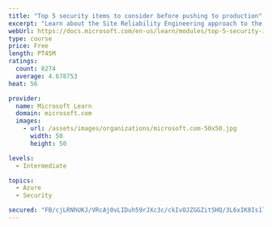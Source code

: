 ```yaml
---
title: "Top 5 security items to consider before pushing to production"
excerpt: "Learn about the Site Reliability Engineering approach to the challenge of assuring reliability and gain a better understanding of why it matters."
webUrl: https://docs.microsoft.com/en-us/learn/modules/top-5-security-items-to-consider/
type: course
price: Free
length: PT45M
ratings:
  count: 8274
  average: 4.678753
heat: 56

provider:
  name: Microsoft Learn
  domain: microsoft.com
  images:
    - url: /assets/images/organizations/microsoft.com-50x50.jpg
      width: 50
      height: 50

levels:
  - Intermediate

topics:
  - Azure
  - Security

secured: "FB/cjLRNhUKJ/VRcAj0vLIDuh59rJXc3c/ckIvOJZGGZitSHQ/3L6xIK8Is1l8TxaX3IJTPSQZIjw8NJObK2DlBjV9gEaaNdpuceYH8rPqUvQPtbFydj+5InQdER8wrpRHrT/W9kM/VspsOOqyyT6qTS5Olhny8cpZskjDuiz+Sf3Tmx/5bpesUkxK6t3aEgadMUlkZVZRf9hpwFOOJxbihpe3QyXES0e8MozGZ5H3lGH3SpDQZXtqxrN4RKoDh4TA6gTRnRlicK8XChakEFl3thu1JxyQpamv5U0fuWSUuU82AQ6OGIiUXJZGlPAoDQsDGZypRjHPr0XIkmDoxabQAVPJm4qsc8qGrJPznlaEbALjjeeDrthJ7EZXQEc/RTej3ms7Lqavm9LhfJOYyeMQmzwF0gc9sxPRYB/ilVNPc=;9j/QiSL+dGdQzFIYd8OGwg=="
---
```


